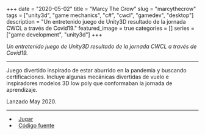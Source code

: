 +++ 
date = "2020-05-02"
title = "Marcy The Crow"
slug = "marcythecrow"
tags = ["unity3d", "game mechanics", "c#", "cwcl", "gamedev", "desktop"]
description = "Un entretenido juego de Unity3D resultado de la jornada CWCL a través de Covid19."
featured_image = true
categories = []
series = ["game development", "unity3d"]
+++

<p>
<em>Un entretenido juego de Unity3D resultado de la jornada CWCL a través de Covid19.</em>
</p>
<hr>
<p>
    Juego divertido inspirado de estar aburrido en la pandemia y buscando certificaciones. Incluye algunas mecánicas divertidas de vuelo e inspiradores modelos 3D low poly que conformaban la jornada de aprendizaje.
</p>
<p>Lanzado May 2020.</p>
<hr>
<ul>
	<li><i class="fa fa-terminal"></i>&nbsp; <a href="https://play.unity.com/mg/other/marcy-the-crow">Jugar</a></li>
	<li><i class="fa fa-download"></i>&nbsp; <a href="#" class="disabled-link">Código fuente</a></li>
</ul>